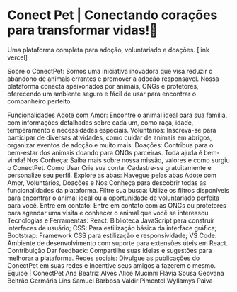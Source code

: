 # Conect Pet | Conectando corações para transformar vidas!🐾
Uma plataforma completa para adoção, voluntariado e doações. [link vercel]

Sobre o ConectPet:
Somos uma iniciativa inovadora que visa reduzir o abandono de animais errantes e promover a adoção responsável. Nossa plataforma conecta apaixonados por animais, ONGs e protetores, oferecendo um ambiente seguro e fácil de usar para encontrar o companheiro perfeito.

Funcionalidades
Adote com Amor: Encontre o animal ideal para sua família, com informações detalhadas sobre cada um, como raça, idade, temperamento e necessidades especiais.
Voluntários: Inscreva-se para participar de diversas atividades, como cuidar de animais em abrigos, organizar eventos de adoção e muito mais.
Doações: Contribua para o bem-estar dos animais doando para ONGs parceiras. Toda ajuda é bem-vinda!
Nos Conheça: Saiba mais sobre nossa missão, valores e como surgiu o ConectPet.
Como Usar
Crie sua conta: Cadastre-se gratuitamente e personalize seu perfil.
Explore as abas: Navegue pelas abas Adote com Amor, Voluntários, Doações e Nos Conheça para descobrir todas as funcionalidades da plataforma.
Filtre sua busca: Utilize os filtros disponíveis para encontrar o animal ideal ou a oportunidade de voluntariado perfeita para você.
Entre em contato: Entre em contato com as ONGs ou protetores para agendar uma visita e conhecer o animal que você se interessou.
Tecnologias e Ferramentas:
React: Biblioteca JavaScript para construir interfaces de usuário;
CSS: Para estilização básica da interface gráfica;
Bootstrap: Framework CSS para estilização e responsividade;
VS Code: Ambiente de desenvolvimento com suporte para extensões úteis em React.
Contribuição
Dar feedback: Compartilhe suas ideias e sugestões para melhorar a plataforma.
Redes sociais: Divulgue as publicações do ConectPet em suas redes e incentive seus amigos a fazerem o mesmo.
Equipe | ConectPet
Ana Beatriz Alves
Alice Mucinni
Flávia Sousa
Geovana Beltrão
Germária Lins
Samuel Barbosa
Valdir Pimentel
Wyllamys Paiva
